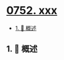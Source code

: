 # [0752. xxx](https://github.com/Tdahuyou/TNotes.leetcode/tree/main/notes/0752.%20xxx)

<!-- region:toc -->

- [1. 📝 概述](#1--概述)

<!-- endregion:toc -->

## 1. 📝 概述
